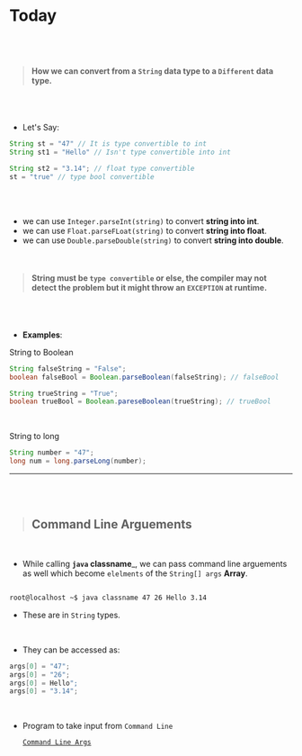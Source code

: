 # Today

<br>
<br>

> #### How we can convert from a `String` __data type__ to a `Different` __data type__.

<br>
<br>

- Let's Say:

```java
String st = "47" // It is type convertible to int
String st1 = "Hello" // Isn't type convertible into int

String st2 = "3.14"; // float type convertible
st = "true" // type bool convertible
```

<br>
<br>

- we can use `Integer.parseInt(string)` to convert __string into int__.
- we can use `Float.parseFLoat(string)` to convert __string into float__.
- we can use `Double.parseDouble(string)` to convert __string into double__.

<br>

> #### String must be `type convertible` or else, the __compiler__ may not detect the problem but it might throw an `EXCEPTION` at runtime. 

<br>
<br>

- __Examples__: 

String to Boolean
```java
String falseString = "False";
boolean falseBool = Boolean.parseBoolean(falseString); // falseBool

String trueString = "True";
boolean trueBool = Boolean.pareseBoolean(trueString); // trueBool

```

<br>

String to long

```java
String number = "47";
long num = long.parseLong(number); 
```

---

<br>
<br>

> ## Command Line Arguements

<br>

- While calling __`java` classname___, we can pass command line arguements as well which become `elelments` of the `String[] args` __Array__.


```bash

root@localhost ~$ java classname 47 26 Hello 3.14
```

- These are in `String` types.

<br>

- They can be accessed as:

```java
args[0] = "47";
args[0] = "26";
args[0] = Hello";
args[0] = "3.14";
```

<br>

- Program to take input from `Command Line` 

     [`Command Line Args`](../Codes/CommanLineArgs.java)


